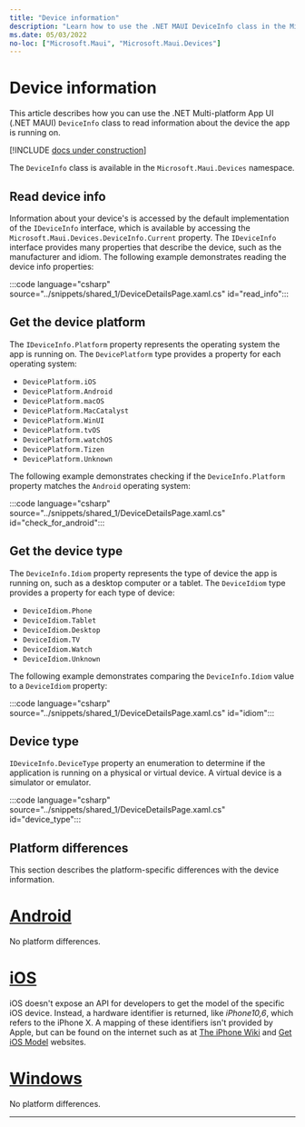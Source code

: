 ```yaml
---
title: "Device information"
description: "Learn how to use the .NET MAUI DeviceInfo class in the Microsoft.Maui.Devices namespace, which provides information about the device the app is running on."
ms.date: 05/03/2022
no-loc: ["Microsoft.Maui", "Microsoft.Maui.Devices"]
---
```


# Device information

This article describes how you can use the .NET Multi-platform App UI (.NET MAUI) `DeviceInfo` class to read information about the device the app is running on.

[!INCLUDE [docs under construction](~/includes/preview-note.md)]

The `DeviceInfo` class is available in the `Microsoft.Maui.Devices` namespace.

## Read device info

Information about your device's is accessed by the default implementation of the `IDeviceInfo` interface, which is available by accessing the `Microsoft.Maui.Devices.DeviceInfo.Current` property. The `IDeviceInfo` interface provides many properties that describe the device, such as the manufacturer and idiom. The following example demonstrates reading the device info properties:

:::code language="csharp" source="../snippets/shared_1/DeviceDetailsPage.xaml.cs" id="read_info":::

## Get the device platform

The `IDeviceInfo.Platform` property represents the operating system the app is running on. The `DevicePlatform` type provides a property for each operating system:

- `DevicePlatform.iOS`
- `DevicePlatform.Android`
- `DevicePlatform.macOS`
- `DevicePlatform.MacCatalyst`
- `DevicePlatform.WinUI`
- `DevicePlatform.tvOS`
- `DevicePlatform.watchOS`
- `DevicePlatform.Tizen`
- `DevicePlatform.Unknown`

The following example demonstrates checking if the `DeviceInfo.Platform` property matches the `Android` operating system:

:::code language="csharp" source="../snippets/shared_1/DeviceDetailsPage.xaml.cs" id="check_for_android":::

## Get the device type

The `DeviceInfo.Idiom` property represents the type of device the app is running on, such as a desktop computer or a tablet. The `DeviceIdiom` type provides a property for each type of device:

- `DeviceIdiom.Phone`
- `DeviceIdiom.Tablet`
- `DeviceIdiom.Desktop`
- `DeviceIdiom.TV`
- `DeviceIdiom.Watch`
- `DeviceIdiom.Unknown`

The following example demonstrates comparing the `DeviceInfo.Idiom` value to a `DeviceIdiom` property:

:::code language="csharp" source="../snippets/shared_1/DeviceDetailsPage.xaml.cs" id="idiom":::

## Device type

`IDeviceInfo.DeviceType` property an enumeration to determine if the application is running on a physical or virtual device. A virtual device is a simulator or emulator.

:::code language="csharp" source="../snippets/shared_1/DeviceDetailsPage.xaml.cs" id="device_type":::

## Platform differences

This section describes the platform-specific differences with the device information.

<!-- markdownlint-disable MD025 -->
# [Android](#tab/android)

No platform differences.

# [iOS](#tab/ios)

iOS doesn't expose an API for developers to get the model of the specific iOS device. Instead, a hardware identifier is returned, like _iPhone10,6_, which refers to the iPhone X. A mapping of these identifiers isn't provided by Apple, but can be found on the internet such as at [The iPhone Wiki](https://www.theiphonewiki.com/wiki/Models) and [Get iOS Model](https://github.com/dannycabrera/Get-iOS-Model) websites.

# [Windows](#tab/windows)

No platform differences.

-----
<!-- markdownlint-enable MD025 -->

